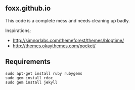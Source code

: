 ## foxx.github.io

This code is a complete mess and needs cleaning up badly.

Inspirations;

* http://simnorlabs.com/themeforest/themes/blogtime/
* http://themes.okaythemes.com/pocket/

## Requirements

```
sudo apt-get install ruby rubygems
sudo gem install rdoc
sudo gem install jekyll

```

